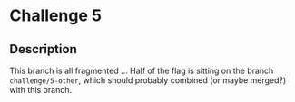# Challenge 5

## Description

This branch is all fragmented ... Half of the flag is sitting on the branch `challenge/5-other`, which should probably combined (or maybe merged?) with this branch.